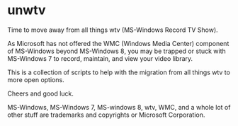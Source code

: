 # unwtv
Time to move away from all things wtv (MS-Windows Record TV Show).

As Microsoft has not offered the WMC (Windows Media Center) component of MS-Windows beyond MS-Windows 8, you may be trapped or stuck with MS-Windows 7 to record, maintain, and view your video library.

This is a collection of scripts to help with the migration from all things wtv to more open options.

Cheers and good luck.

MS-Windows, MS-Windows 7, MS-windows 8, wtv, WMC, and a whole lot of other stuff are trademarks and copyrights or Microsoft Corporation.
